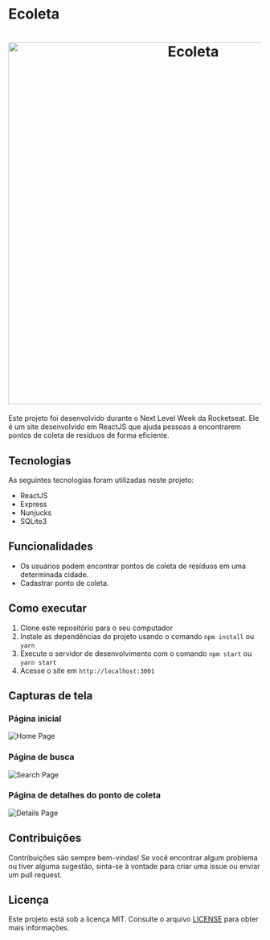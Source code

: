 # Ecoleta

<h1 align="center">
    <img alt="Ecoleta" title="Ecoleta" src="https://live.staticflickr.com/65535/52832314311_0e8724c8cc.jpg" width="720px" />
</h1>

Este projeto foi desenvolvido durante o Next Level Week da Rocketseat. Ele é um site desenvolvido em ReactJS que ajuda pessoas a encontrarem pontos de coleta de resíduos de forma eficiente.

## Tecnologias

As seguintes tecnologias foram utilizadas neste projeto:

- ReactJS
- Express
- Nunjucks
- SQLite3

## Funcionalidades

- Os usuários podem encontrar pontos de coleta de resíduos em uma determinada cidade.
- Cadastrar ponto de coleta.

## Como executar

1. Clone este repositório para o seu computador
2. Instale as dependências do projeto usando o comando `npm install` ou `yarn`
3. Execute o servidor de desenvolvimento com o comando `npm start` ou `yarn start`
4. Acesse o site em `http://localhost:3001`

## Capturas de tela

### Página inicial
![Home Page](https://live.staticflickr.com/65535/52832314311_0e8724c8cc.jpg)

### Página de busca
![Search Page](https://live.staticflickr.com/65535/52832416276_e1de980b94.jpg)

### Página de detalhes do ponto de coleta
![Details Page](https://live.staticflickr.com/65535/52832823935_134f2882e9.jpg)

## Contribuições

Contribuições são sempre bem-vindas! Se você encontrar algum problema ou tiver alguma sugestão, sinta-se à vontade para criar uma issue ou enviar um pull request.

## Licença

Este projeto está sob a licença MIT. Consulte o arquivo [LICENSE](LICENSE) para obter mais informações.
